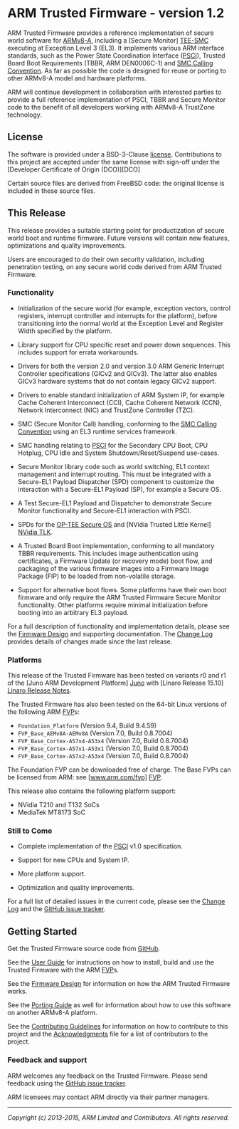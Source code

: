 ARM Trusted Firmware - version 1.2
==================================

ARM Trusted Firmware provides a reference implementation of secure world
software for [ARMv8-A], including a [Secure Monitor] [TEE-SMC] executing at
Exception Level 3 (EL3). It implements various ARM interface standards, such as
the Power State Coordination Interface ([PSCI]), Trusted Board Boot Requirements
(TBBR, ARM DEN0006C-1) and [SMC Calling Convention][SMCCC]. As far as possible
the code is designed for reuse or porting to other ARMv8-A model and hardware
platforms.

ARM will continue development in collaboration with interested parties to
provide a full reference implementation of PSCI, TBBR and Secure Monitor code
to the benefit of all developers working with ARMv8-A TrustZone technology.


License
-------

The software is provided under a BSD-3-Clause [license]. Contributions to this 
project are accepted under the same license with sign-off under the 
[Developer Certificate of Origin (DCO)][DCO]

Certain source files are derived from FreeBSD code: the original license is 
included in these source files.


This Release
------------

This release provides a suitable starting point for productization of secure
world boot and runtime firmware. Future versions will contain new features,
optimizations and quality improvements.

Users are encouraged to do their own security validation, including penetration
testing, on any secure world code derived from ARM Trusted Firmware.

### Functionality

*   Initialization of the secure world (for example, exception vectors, control
    registers, interrupt controller and interrupts for the platform), before
    transitioning into the normal world at the Exception Level and Register
    Width specified by the platform.

*   Library support for CPU specific reset and power down sequences. This
    includes support for errata workarounds.

*   Drivers for both the version 2.0 and version 3.0 ARM Generic Interrupt
    Controller specifications (GICv2 and GICv3). The latter also enables GICv3
    hardware systems that do not contain legacy GICv2 support.

*   Drivers to enable standard initialization of ARM System IP, for example
    Cache Coherent Interconnect (CCI), Cache Coherent Network (CCN), Network
    Interconnect (NIC) and TrustZone Controller (TZC).

*   SMC (Secure Monitor Call) handling, conforming to the [SMC Calling
    Convention][SMCCC] using an EL3 runtime services framework.

*   SMC handling relating to [PSCI] for the Secondary CPU Boot, CPU Hotplug,
    CPU Idle and System Shutdown/Reset/Suspend use-cases.

*   Secure Monitor library code such as world switching, EL1 context management
    and interrupt routing. This must be integrated with a Secure-EL1 Payload
    Dispatcher (SPD) component to customize the interaction with a Secure-EL1
    Payload (SP), for example a Secure OS.

*   A Test Secure-EL1 Payload and Dispatcher to demonstrate Secure Monitor
    functionality and Secure-EL1 interaction with PSCI.

*   SPDs for the [OP-TEE Secure OS] and [NVidia Trusted Little Kernel]
    [NVidia TLK].

*   A Trusted Board Boot implementation, conforming to all mandatory TBBR
    requirements. This includes image authentication using certificates, a
    Firmware Update (or recovery mode) boot flow, and packaging of the various
    firmware images into a Firmware Image Package (FIP) to be loaded from
    non-volatile storage.

*   Support for alternative boot flows. Some platforms have their own boot
    firmware and only require the ARM Trusted Firmware Secure Monitor
    functionality. Other platforms require minimal initialization before
    booting into an arbitrary EL3 payload.

For a full description of functionality and implementation details, please
see the [Firmware Design] and supporting documentation. The [Change Log]
provides details of changes made since the last release.

### Platforms

This release of the Trusted Firmware has been tested on variants r0 and r1 of
the [Juno ARM Development Platform] [Juno] with [Linaro Release 15.10]
[Linaro Release Notes].

The Trusted Firmware has also been tested on the 64-bit Linux versions of the
following ARM [FVP]s:

*   `Foundation_Platform` (Version 9.4, Build 9.4.59)
*   `FVP_Base_AEMv8A-AEMv8A` (Version 7.0, Build 0.8.7004)
*   `FVP_Base_Cortex-A57x4-A53x4` (Version 7.0, Build 0.8.7004)
*   `FVP_Base_Cortex-A57x1-A53x1` (Version 7.0, Build 0.8.7004)
*   `FVP_Base_Cortex-A57x2-A53x4` (Version 7.0, Build 0.8.7004)

The Foundation FVP can be downloaded free of charge. The Base FVPs can be
licensed from ARM: see [www.arm.com/fvp] [FVP].

This release also contains the following platform support:

*   NVidia T210 and T132 SoCs
*   MediaTek MT8173 SoC

### Still to Come

*   Complete implementation of the [PSCI] v1.0 specification.

*   Support for new CPUs and System IP.

*   More platform support.

*   Optimization and quality improvements.

For a full list of detailed issues in the current code, please see the [Change
Log] and the [GitHub issue tracker].


Getting Started
---------------

Get the Trusted Firmware source code from
[GitHub](https://www.github.com/ARM-software/arm-trusted-firmware).

See the [User Guide] for instructions on how to install, build and use
the Trusted Firmware with the ARM [FVP]s.

See the [Firmware Design] for information on how the ARM Trusted Firmware works.

See the [Porting Guide] as well for information about how to use this
software on another ARMv8-A platform.

See the [Contributing Guidelines] for information on how to contribute to this
project and the [Acknowledgments] file for a list of contributors to the
project.

### Feedback and support

ARM welcomes any feedback on the Trusted Firmware. Please send feedback using
the [GitHub issue tracker].

ARM licensees may contact ARM directly via their partner managers.


- - - - - - - - - - - - - - - - - - - - - - - - - -

_Copyright (c) 2013-2015, ARM Limited and Contributors. All rights reserved._


[License]:                  ./license.md "BSD license for ARM Trusted Firmware"
[Contributing Guidelines]:  ./contributing.md "Guidelines for contributors"
[Acknowledgments]:          ./acknowledgements.md "Contributor acknowledgments"
[Change Log]:               ./docs/change-log.md
[User Guide]:               ./docs/user-guide.md
[Firmware Design]:          ./docs/firmware-design.md
[Porting Guide]:            ./docs/porting-guide.md

[ARMv8-A]:               http://www.arm.com/products/processors/armv8-architecture.php "ARMv8-A Architecture"
[FVP]:                   http://www.arm.com/fvp "ARM's Fixed Virtual Platforms"
[Juno]:                  http://www.arm.com/products/tools/development-boards/versatile-express/juno-arm-development-platform.php "Juno ARM Development Platform"
[PSCI]:                  http://infocenter.arm.com/help/topic/com.arm.doc.den0022c/DEN0022C_Power_State_Coordination_Interface.pdf "Power State Coordination Interface PDD (ARM DEN 0022C)"
[SMCCC]:                 http://infocenter.arm.com/help/topic/com.arm.doc.den0028a/index.html "SMC Calling Convention PDD (ARM DEN 0028A)"
[TEE-SMC]:               http://www.arm.com/products/processors/technologies/trustzone/tee-smc.php "Secure Monitor and TEEs"
[GitHub issue tracker]:  https://github.com/ARM-software/tf-issues/issues
[OP-TEE Secure OS]:      https://github.com/OP-TEE/optee_os
[NVidia TLK]:            http://nv-tegra.nvidia.com/gitweb/?p=3rdparty/ote_partner/tlk.git;a=summary
[Linaro Release Notes]:  https://community.arm.com/docs/DOC-10952#jive_content_id_Linaro_Release_1510

